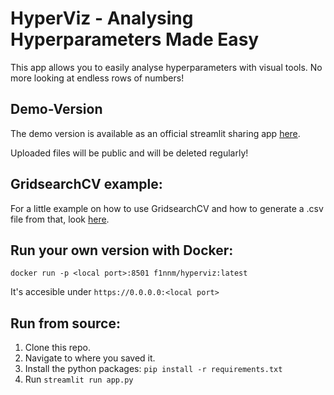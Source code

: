 # HyperViz - Analysing Hyperparameters Made Easy

This app allows you to easily analyse hyperparameters with visual tools. No more looking at endless rows of numbers!

## Demo-Version
The demo version is available as an official streamlit sharing app [here](https://share.streamlit.io/f1nnm/hyperviz/main/app.py). 

Uploaded files will be public and will be deleted regularly!

## GridsearchCV example:

For a little example on how to use GridsearchCV and how to generate a .csv file from that, look [here](https://github.com/F1nnM/HyperViz/blob/main/example_titanic_rf.py).

## Run your own version with Docker:
```
docker run -p <local port>:8501 f1nnm/hyperviz:latest
```
It's accesible under `https://0.0.0.0:<local port>`

## Run from source:
1. Clone this repo.
2. Navigate to where you saved it.
3. Install the python packages: `pip install -r requirements.txt`
4. Run `streamlit run app.py`
